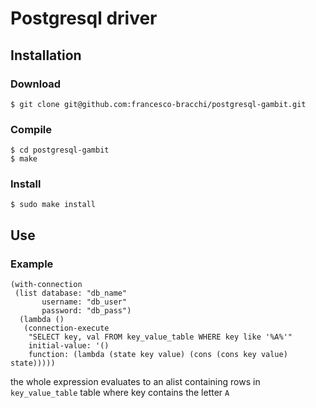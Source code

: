 # Postgresql driver

## Installation

### Download

    $ git clone git@github.com:francesco-bracchi/postgresql-gambit.git

### Compile

    $ cd postgresql-gambit
    $ make

### Install

    $ sudo make install
    

## Use

### Example

    (with-connection 
     (list database: "db_name"
           username: "db_user"
           password: "db_pass")
      (lambda () 
       (connection-execute 
        "SELECT key, val FROM key_value_table WHERE key like '%A%'"
        initial-value: '()
        function: (lambda (state key value) (cons (cons key value) state)))))

the whole expression evaluates to an alist containing rows in `key_value_table` table
where key contains the letter `A`
